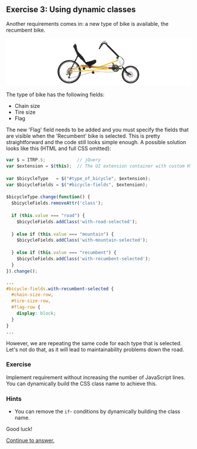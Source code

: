 ## Exercise 3: Using dynamic classes

Another requirements comes in: a new type of bike is available, the recumbent
bike.

![Recumbent bike](../images/recumbentbike.png)

The type of bike has the following fields:

* Chain size
* Tire size
* Flag

The new 'Flag' field needs to be added and you must specify the fields that are
visible when the 'Recumbent' bike is selected. This is pretty straightforward
and the code still looks simple enough. A possible solution looks like this
(HTML and full CSS omitted):

``` js
var $ = ITRP.$;            // jQuery
var $extension = $(this);  // The UI extension container with custom HTML

var $bicycleType   = $("#type_of_bicycle", $extension);
var $bicycleFields = $("#bicycle-fields", $extension);

$bicycleType.change(function() {
  $bicycleFields.removeAttr('class');

  if (this.value === "road") {
    $bicycleFields.addClass('with-road-selected');

  } else if (this.value === "mountain") {
    $bicycleFields.addClass('with-mountain-selected');

  } else if (this.value === "recumbent") {
    $bicycleFields.addClass('with-recumbent-selected');
  }
}).change();
```

``` scss
...
#bicycle-fields.with-recumbent-selected {
  #chain-size-row,
  #tire-size-row,
  #flag-row {
    display: block;
  }
}
...
```

However, we are repeating the same code for each type that is selected. Let's
not do that, as it will lead to maintainability problems down the road.

### Exercise

Implement requirement without increasing the number of JavaScript lines. You can
dynamically build the CSS class name to achieve this.

### Hints

* You can remove the `if`- conditions by dynamically building the class name.

Good luck!

[Continue to answer.](answer-03-using-dynamic-classes.md)
